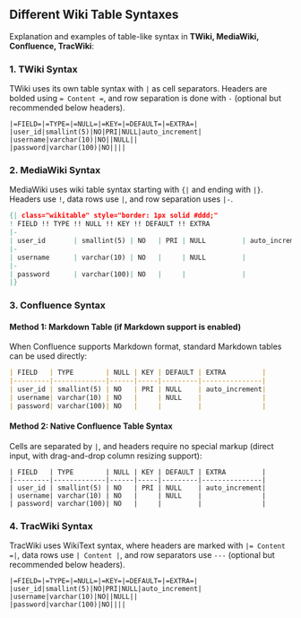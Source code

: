 ## Different Wiki Table Syntaxes

Explanation and examples of table-like syntax in **TWiki, MediaWiki, Confluence, TracWiki**:

### 1. **TWiki Syntax**  
TWiki uses its own table syntax with `|` as cell separators. Headers are bolded using `= Content =`, and row separation is done with `-` (optional but recommended below headers).  
```twiki
|=FIELD=|=TYPE=|=NULL=|=KEY=|=DEFAULT=|=EXTRA=|
|user_id|smallint(5)|NO|PRI|NULL|auto_increment|
|username|varchar(10)|NO||NULL||
|password|varchar(100)|NO||||
```


### 2. **MediaWiki Syntax**  
MediaWiki uses wiki table syntax starting with `{|` and ending with `|}`. Headers use `!`, data rows use `|`, and row separation uses `|-`.  
```mediawiki
{| class="wikitable" style="border: 1px solid #ddd;"
! FIELD !! TYPE !! NULL !! KEY !! DEFAULT !! EXTRA
|-
| user_id       | smallint(5) | NO   | PRI | NULL         | auto_increment
|-
| username      | varchar(10) | NO   |     | NULL         |
|-
| password      | varchar(100)| NO   |     |              |
|}
```


### 3. **Confluence Syntax**  
#### Method 1: Markdown Table (if Markdown support is enabled)  
When Confluence supports Markdown format, standard Markdown tables can be used directly:  
```markdown
| FIELD   | TYPE        | NULL | KEY | DEFAULT | EXTRA         |
|---------|-------------|------|-----|---------|---------------|
| user_id | smallint(5) | NO   | PRI | NULL    | auto_increment|
| username| varchar(10) | NO   |     | NULL    |               |
| password| varchar(100)| NO   |     |         |               |
```

#### Method 2: Native Confluence Table Syntax  
Cells are separated by `|`, and headers require no special markup (direct input, with drag-and-drop column resizing support):  
```plaintext
| FIELD   | TYPE        | NULL | KEY | DEFAULT | EXTRA         |
|---------|-------------|------|-----|---------|---------------|
| user_id | smallint(5) | NO   | PRI | NULL    | auto_increment|
| username| varchar(10) | NO   |     | NULL    |               |
| password| varchar(100)| NO   |     |         |               |
```


### 4. **TracWiki Syntax**  
TracWiki uses WikiText syntax, where headers are marked with `|= Content =|`, data rows use `| Content |`, and row separators use `---` (optional but recommended below headers).  
```tracwiki
|=FIELD=|=TYPE=|=NULL=|=KEY=|=DEFAULT=|=EXTRA=|
|user_id|smallint(5)|NO|PRI|NULL|auto_increment|
|username|varchar(10)|NO||NULL||
|password|varchar(100)|NO||||
```
